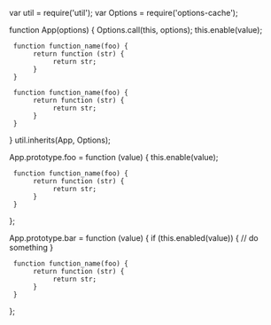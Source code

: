 var util = require('util');
var Options = require('options-cache');

function App(options) {
     Options.call(this, options);
     this.enable(value);

     function function_name(foo) {
          return function (str) {
               return str;
          }
     }

     function function_name(foo) {
          return function (str) {
               return str;
          }
     }
}
util.inherits(App, Options);

App.prototype.foo = function (value) {
     this.enable(value);

     function function_name(foo) {
          return function (str) {
               return str;
          }
     }
};

App.prototype.bar = function (value) {
     if (this.enabled(value)) {
          // do something
     }

     function function_name(foo) {
          return function (str) {
               return str;
          }
     }
};
